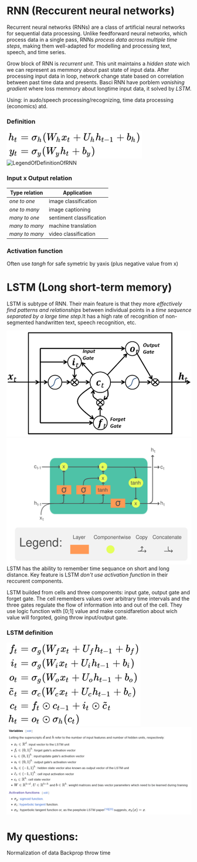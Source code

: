 # RNN (Reccurent neural networks)
Recurrent neural networks (RNNs) are a class of artificial neural networks for sequential data processing. Unlike feedforward neural networks, which process data in a single pass, RNNs *process data across multiple time steps*, making them well-adapted for modelling and processing text, speech, and time series.

Grow block of RNN is *recurrent unit*. This unit maintains a *hidden state* wich we can represent as memmory about past state of input data. After processing input data in loop, network change state based on correlation between past time data and presents.
Basci RNN have porblem *vanishing gradient* where loss memmory about longtime input data, it solved by *LSTM*.

Using: in audo/speech processing/recognizing, time data processing (economics) atd.

### Definition
![DefinitionOfRNN](img\RNN1.svg)
![LegendOfDefinitionOfRNN](img\RNN2.svg)

### Input x Output relation
|Type relation|Application|
|-------------|-----------|
|*one to one*|image classification|
|*one to many*|image captioning|
|*many to one*|sentiment classification|
|*many to many*|machine translation|
|*many to many*|video classification|
### Activation function
Often use *tangh* for safe symetric by yaxis (plus negative value from x)


# LSTM (Long short-term memory)
LSTM is subtype of RNN. Their main feature is that they more *effectively find patterns and relationships* between individual points in a *time sequence separated by a large time step*.It has a high rate of recognition of non-segmented handwritten text, speech recognition, etc.

![LSTM](img\LSTM.png)
![LSTM_Cell](img\LSTM_Cell.svg.png)
LSTM has the ability to remember time sequance on short and long distance. Key feature is LSTM *don't use activation function* in their reccurent components.

LSTM builded from cells and three components: input gate, output gate and forget gate. The cell remembers values over arbitrary time intervals and the three gates regulate the flow of information into and out of the cell. They use logic function with [0;1] value and make considfaretion about wich value will forgoted, going throw input/output gate.

### LSTM definition

![DefinitionOfLSTM](img\LSTMDefinition.svg)
![LegendOfDefinitionOfRNN](img\LSTMLegendOfDefinition.png)

# My questions:
Normalization of data
Backprop throw time